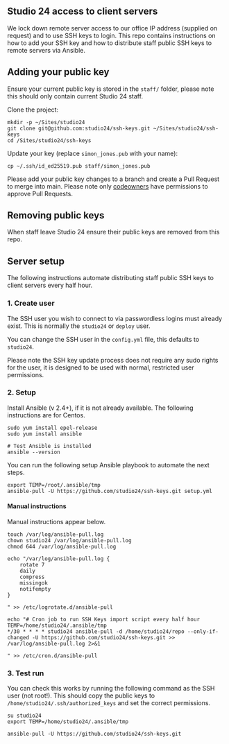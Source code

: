 ## Studio 24 access to client servers

We lock down remote server access to our office IP address (supplied on request) and to use SSH keys to login. 
This repo contains instructions on how to add your SSH key and how to distribute staff public SSH keys to remote servers via Ansible.  

## Adding your public key

Ensure your current public key is stored in the `staff/` folder, please note this should only contain current Studio 24 staff.

Clone the project:

```
mkdir -p ~/Sites/studio24
git clone git@github.com:studio24/ssh-keys.git ~/Sites/studio24/ssh-keys
cd /Sites/studio24/ssh-keys
```

Update your key (replace `simon_jones.pub` with your name):

```
cp ~/.ssh/id_ed25519.pub staff/simon_jones.pub
```

Please add your public key changes to a branch and create a Pull Request to merge into main. Please note only [codeowners](.github/CODEOWNERS) have permissions to approve Pull Requests.

## Removing public keys

When staff leave Studio 24 ensure their public keys are removed from this repo.

## Server setup

The following instructions automate distributing staff public SSH keys to client servers every half hour.

### 1. Create user

The SSH user you wish to connect to via passwordless logins must already exist. This is normally the `studio24` or `deploy` user.

You can change the SSH user in the `config.yml` file, this defaults to `studio24`. 

Please note the SSH key update process does not require any sudo rights for the user, it is designed to be used with normal, restricted user permissions.

### 2. Setup

Install Ansible (v 2.4+), if it is not already available. The following instructions are for Centos.

```
sudo yum install epel-release
sudo yum install ansible

# Test Ansible is installed
ansible --version
```

You can run the following setup Ansible playbook to automate the next steps.

```
export TEMP=/root/.ansible/tmp
ansible-pull -U https://github.com/studio24/ssh-keys.git setup.yml
```

#### Manual instructions

Manual instructions appear below. 

```
touch /var/log/ansible-pull.log
chown studio24 /var/log/ansible-pull.log
chmod 644 /var/log/ansible-pull.log

echo "/var/log/ansible-pull.log {
    rotate 7
    daily
    compress
    missingok
    notifempty
}
      
" >> /etc/logrotate.d/ansible-pull

echo "# Cron job to run SSH Keys import script every half hour
TEMP=/home/studio24/.ansible/tmp
*/30 * * * * studio24 ansible-pull -d /home/studio24/repo --only-if-changed -U https://github.com/studio24/ssh-keys.git >> /var/log/ansible-pull.log 2>&1

" >> /etc/cron.d/ansible-pull
```

### 3. Test run 

You can check this works by running the following command as the SSH user (not root!). This should copy the public keys to `/home/studio24/.ssh/authorized_keys` and set the correct permissions. 

```
su studio24
export TEMP=/home/studio24/.ansible/tmp

ansible-pull -U https://github.com/studio24/ssh-keys.git
``` 

